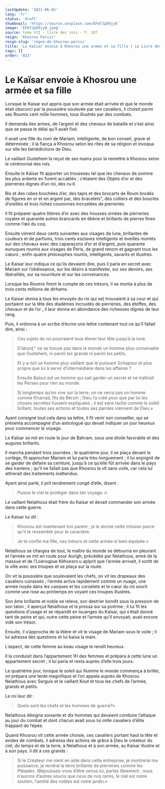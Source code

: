 ```yaml
---
lastUpdate: '2021-06-02'
lang: 'fr'
status: 'draft'
thumbnail: 'https://source.unsplash.com/EFm7JpD9jy8'
image: 'EFm7JpD9jy8.jpeg'
source: tome VII - livre des rois - P. 107
reign: 'Khosrou Parviz'
reign-slug: 'regne-de-khosrou-parviz'
title: 'Le Kaïsar envoie à Khosrou une armée et sa fille | Le Livre des Rois | Shâhnâmeh'
tags: []
order: '023'
---
```


# Le Kaïsar envoie à Khosrou une armée et sa fille

Lorsque le Kaisar eut appris que son armée était arrivée et que le monde était obscurci par la poussière soulevée par ses cavaliers, il choisit parmi ses Roumis cent mille hommes, tous illustrés par des combats.

Il demanda des armes, de l’argent et des chevaux de bataille et c’est ainsi que se passa le délai qu’il avait fixé.

Il avait une fille du nom de Mariam, intelligente, de bon conseil, grave et déterminée ; il la fiança à Khosrou selon les rites de sa religion et invoqua sur elle les bénédictions de Dieu.

Le vaillant Gustehem la reçut de ses mains pour la remettre à Khosrou selon le cérémonial des rois.

Ensuite le Kaïsar fit apporter un trousseau tel que les chevaux de somme les plus ardents en furent accablés ; c’étaient des Objets d’or et des pierreries dignes d’un roi, des ru-Il.

Bis et des robes brochées d’er, des tapis et des brocarts de Roum brodés de figures en or et en argent par, des bracelets", des colliers et des boucles d’oreilles et trois riches couronnes incrustées de pierreries.

Il fit préparer quatre litières d’or avec des housses ornées de pierreries royales et quarante autres brancards en ébène et brillants de pierres fines comme l’œil du coq.

Ensuite vinrent deux cents suivantes aux visages de lune, brillantes de couleurs et de parfums, trois cents esclaves intelligents et éveillés montés sur des chevaux avec des caparaçons d’or et d’argent, puis quarante eunuques roumis aux visages de Péris, de grand renom et gagnant tous les cœurs ; enfin quatre philosophes roumis, intelligents, savants et illustres.

Le Kaisar leur indiqua ce qu’ils devaient dire, puis il parla en secret avec Mariam sur l’obéissance, sur les désirs à manifester, sur ses devoirs, ses libéralités, sur sa nourriture et sur les convenances.

Lorsque les Roumis firent le compte de ces trésors, il se monta à plus de trois cents millions de dirhams.

Le Kaisar donna à tous les envoyés du roi qui se) trouvaient à sa cour et qui portaient sur la tête des diadèmes incrustés de pierreries, des étoffes, des chevaux et de l’or ; il leur donna en abondance des richesses dignes de leur rang.

Puis, il ordonna à un scribe d’écrire une lettre contenant tout ce qu’il fallait dire, ainsi :

> Ces sujets du roi pourraient tous élever leur tête jusqu’à la lune.
>
> D’abord," ne se trouve pas dans le monde un homme plus convenable que Gustehem, ni parmi les grands ni parmi les petits.
>
> Et y a-toil un homme plus vaillant que le puissant Schapour et plus propre que lui à servir d’intermédiaire dans les affaires ?
>
> Ensuite Balouï
est un homme qui sait garder un secret et ne traliirait les Perses pour rien au monde.
>
> Si longtemps qu’on vive sur la terre, on ne verra pas un homme comme Kharrad, fils de Berzin ; Dieu l’a créé pour que par lui les choses secrètes fussent expliquées ; il est sans tache comme le soleil brillant, toutes ses actions et toutes ses paroles viennent de Dieu.»

Ayant consigné tout cela dans sa lettre, il fit venir son conseiller, qui se présenta accompagné d’un astrologue qui devait indiquer un jour heureux pour commencer le voyage.

Le Kaïsar se mit en route le jour de Bahram, sous une étoile favorable et des augures brillants.

Il marcha pendant trois journées ; le quatrième jour, il se plaça devant le cortège, fit approcher Mariam et lui parla très-longuement ; il lui enjoignit de se garder de défaire sa ceinture, jusqu’à ce qu’elle fût arrivée dans le pays des Iraniens ; qu’il ne fallait pas que Khosrou la vît sans voile, car cela lui attirerait des traitements inattendus.

Ayant ainsi parlé, il prit tendrement congé d’elle, disant :

> Puisse le ciel te protéger dans tan voyage. n

Le vaillant Neïathous était frère du Kaïsar et devait commander son armée dans cette guerre.

Le Kaisar lui dit :

> Khosrou est maintenant ton parent ; je le donne cette mission parce qu’il te ressemble pour le caractère.
>
> Je te confie ma fille, ces trésors et cette armée si bien équipée.»

Neïathous se chargea de tout, le maître du monde se détourna en pleurant et l’armée se mit en route pour Aurigh, précédée par Neïathous, armé de la massue et de l’Loérsqpue Kéhoesro.u apIprit que l’armée arrivait, il sortit de la ville avec ses troupes et se plaça sur la route.

On vit la poussière que soulevaient les chefs, on vit les drapeaux des cavaliers cuirassés ; l’armée arriva rapidement comme un nuage, une armée noyée dans les casques et les corselets et le cœur du roi sourit comme une rose au printemps en voyant ces troupes illustres.

Son âme brillante et noble se releva, son destrier bondit sous la pression de son talon ; il aperçut Neïathous et le pressa sur sa poitrine ; il lui fit les questions d’usage et se répandit en louanges du Kaîsar, qui s’était donné tant de peine et qui, outre cette peine et l’armée qu’il envoyait, avait encore vidé son trésor.

Ensuite, il s’approcha de la litière et vit le visage de Mariam sous le voile ; il lui adressa des questions et lui baisa la main.

L’aspect, de cette femme au beau visage le rendit heureux.

Il la conduisit dans l’appartement 1H des femmes et prépara à cette lune un appartement secret ; il lui parla et resta auprès d’elle trois jours.

Le quatrième jour, lorsque le soleil qui illumine le monde commença à briller, on prépara une tente magnifique et l’on appela auprès de Khosrou Neïathous avec Serguis et le vaillant Kout et tous les chefs de l’armée, grands et petits.

Le roi leur dit :

> Quels sont les chefs et les hommes de guerre?»

Neïathous désigna soixante et dix hommes qui devaient conduire l’attaque au jour du combat et dont chacun avait sous lui mille cavaliers d’élite frappant de l’épée.

Quand Khosrou vit cette armée choisie, ces cavaliers portant haut la tête et avides de combats, il adressa des actions de grâce à Dieu le créateur du ciel, du temps et de la terre, à Neïathous et à son armée, au Kaisar illustre et à son pays. il dit à ces grands :

> Si le Créateur me vient en aide dans cette entreprise, je montrerai ma puissance, je rendrai la terre brillante de pierreries comme les Pléiades. tBéjouissez-vous d’être venus ici, parlez librement ; nous n’aurons d’autres soucis que ceux de nos ramis, le ciel est notre soutien, l’amitié des nobles est notre jardin.»
